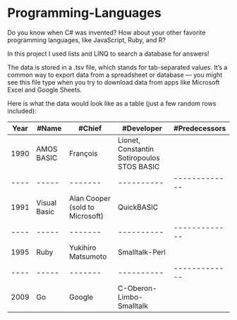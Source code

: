 # Programming-Languages

Do you know when C# was invented? How about your other favorite programming languages, like JavaScript, Ruby, and R?

In this project I used lists and LINQ to search a database for answers!

The data is stored in a .tsv file, which stands for tab-separated values. It’s a common way to export data from a spreadsheet or database — 
you might see this file type when you try to download data from apps like Microsoft Excel and Google Sheets.

Here is what the data would look like as a table (just a few random rows included):

| Year | #Name |	#Chief | #Developer |	#Predecessors |
| ---- | ----- | ------- | ---------- | ------------- |
| 1990 |	AMOS BASIC |	François | Lionet, Constantin Sotiropoulos	STOS BASIC |
| ---- | ----- | ------- | ---------- | ------------- |
| 1991 |	Visual Basic |	Alan Cooper (sold to Microsoft) |	QuickBASIC |
| ---- | ----- | ------- | ---------- | ------------- |
| 1995 |	Ruby |	Yukihiro Matsumoto |	Smalltalk-Perl |
| ---- | ----- | ------- | ---------- | ------------- |
| 2009 |	Go | Google |	C-Oberon-Limbo-Smalltalk |
